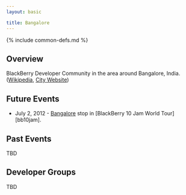 ```yaml
---
layout: basic

title: Bangalore
---
```

{% include common-defs.md %}

## Overview

BlackBerry Developer Community in the area around Bangalore, India.
([Wikipedia](http://en.wikipedia.org/wiki/Bangalore), [City Website](http://www.bbmp.gov.in/))

## Future Events

* July 2, 2012 - [Bangalore](http://www.blackberryjamworldtour.com/bangalore) stop in [BlackBerry 10 Jam World Tour][bb10jam].

## Past Events

TBD

## Developer Groups

TBD


